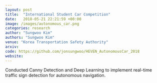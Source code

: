 ```yaml
---
layout: post
title:  "International Student Car Competition"
date:   2018-05-21 22:21:59 +00:00
image: /images/autonomous_car.png
categories: research
author: "Sungwoo Kim"
authors: "Sungwoo Kim"
venue: "Korea Transportation Safety Authority"
arxiv:
code: https://github.com/jonsungwoo/HEVEN_AutonomousCar_2018
website: 
---
```

Conducted Canny Detection and Deep Learning to implement real-time traffic sign detection for autonomous navigation.